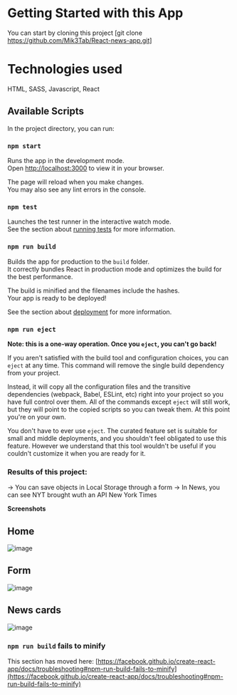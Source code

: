 # Getting Started with this App
You can start by cloning this project [git clone https://github.com/Mik3Tab/React-news-app.git]

# Technologies used
HTML, SASS, Javascript, React

## Available Scripts
In the project directory, you can run:

### `npm start`

Runs the app in the development mode.\
Open [http://localhost:3000](http://localhost:3000) to view it in your browser.

The page will reload when you make changes.\
You may also see any lint errors in the console.

### `npm test`

Launches the test runner in the interactive watch mode.\
See the section about [running tests](https://facebook.github.io/create-react-app/docs/running-tests) for more information.

### `npm run build`

Builds the app for production to the `build` folder.\
It correctly bundles React in production mode and optimizes the build for the best performance.

The build is minified and the filenames include the hashes.\
Your app is ready to be deployed!

See the section about [deployment](https://facebook.github.io/create-react-app/docs/deployment) for more information.

### `npm run eject`

**Note: this is a one-way operation. Once you `eject`, you can't go back!**

If you aren't satisfied with the build tool and configuration choices, you can `eject` at any time. This command will remove the single build dependency from your project.

Instead, it will copy all the configuration files and the transitive dependencies (webpack, Babel, ESLint, etc) right into your project so you have full control over them. All of the commands except `eject` will still work, but they will point to the copied scripts so you can tweak them. At this point you're on your own.

You don't have to ever use `eject`. The curated feature set is suitable for small and middle deployments, and you shouldn't feel obligated to use this feature. However we understand that this tool wouldn't be useful if you couldn't customize it when you are ready for it.

### Results of this project:

-> You can save objects in Local Storage through a form
-> In News, you can see NYT brought wuth an API New York Times

__Screenshots__

## Home
![image](https://user-images.githubusercontent.com/93273286/155093631-af2b6d4c-149b-4c0f-940d-f31ec6e56575.png)

## Form
![image](https://user-images.githubusercontent.com/93273286/155093741-f49a8fff-c9ab-4d9c-9292-d8d44ef48640.png)

## News cards
![image](https://user-images.githubusercontent.com/93273286/155094086-63769fb8-5317-4f2d-9e6b-52c69066fec3.png)


### `npm run build` fails to minify

This section has moved here: [https://facebook.github.io/create-react-app/docs/troubleshooting#npm-run-build-fails-to-minify](https://facebook.github.io/create-react-app/docs/troubleshooting#npm-run-build-fails-to-minify)
